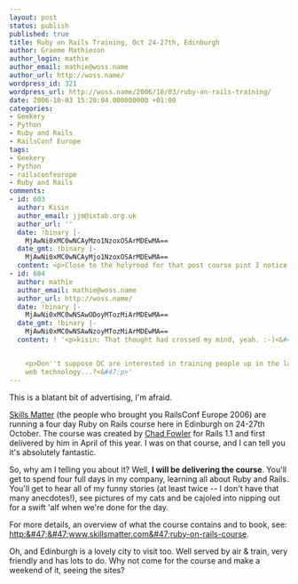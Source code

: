 ```yaml
---
layout: post
status: publish
published: true
title: Ruby on Rails Training, Oct 24-27th, Edinburgh
author: Graeme Mathieson
author_login: mathie
author_email: mathie@woss.name
author_url: http://woss.name/
wordpress_id: 321
wordpress_url: http://woss.name/2006/10/03/ruby-on-rails-training/
date: 2006-10-03 15:20:04.000000000 +01:00
categories:
- Geekery
- Python
- Ruby and Rails
- RailsConf Europe
tags:
- Geekery
- Python
- railsconfeurope
- Ruby and Rails
comments:
- id: 603
  author: Kisin
  author_email: jjm@ixtab.org.uk
  author_url: ''
  date: !binary |-
    MjAwNi0xMC0wNCAyMzo1NzoxOSArMDEwMA==
  date_gmt: !binary |-
    MjAwNi0xMC0wNCAyMjo1NzoxOSArMDEwMA==
  content: <p>Close to the holyrood for that post course pint I notice.<&#47;p>
- id: 604
  author: mathie
  author_email: mathie@woss.name
  author_url: http://woss.name/
  date: !binary |-
    MjAwNi0xMC0wNSAwODoyMTozMiArMDEwMA==
  date_gmt: !binary |-
    MjAwNi0xMC0wNSAwNzoyMTozMiArMDEwMA==
  content: ! '<p>kisin: That thought had crossed my mind, yeah. :-)<&#47;p>


    <p>Don''t suppose DC are interested in training people up in the latest exciting
    web technology...?<&#47;p>'
---
```

This is a blatant bit of advertising, I'm afraid.

[Skills Matter](http:&#47;&#47;www.skillsmatter.com&#47;) (the people who brought you RailsConf Europe 2006) are running a four day Ruby on Rails course here in Edinburgh on 24-27th October.  The course was created by [Chad Fowler](http:&#47;&#47;www.chadfowler.com&#47;) for Rails 1.1 and first delivered by him in April of this year.  I was on that course, and I can tell you it's absolutely fantastic.

So, why am I telling you about it?  Well, **I will be delivering the course**.  You'll get to spend four full days in my company, learning all about Ruby and Rails.  You'll get to hear all of my funny stories (at least twice -- I don't have that many anecdotes!), see pictures of my cats and be cajoled into nipping out for a swift 'alf when we're done for the day.

For more details, an overview of what the course contains and to book, see:  <http:&#47;&#47;www.skillsmatter.com&#47;ruby-on-rails-course>.

Oh, and Edinburgh is a lovely city to visit too.  Well served by air & train, very friendly and has lots to do.  Why not come for the course and make a weekend of it, seeing the sites?
